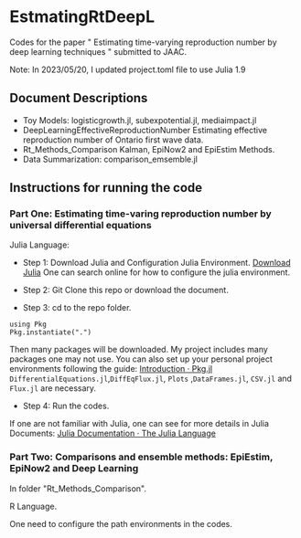 # EstmatingRtDeepL

Codes for the paper " Estimating time-varying reproduction number by deep learning techniques " submitted to JAAC.

Note: In 2023/05/20, I updated project.toml file to use Julia 1.9

## Document Descriptions

- Toy Models: logisticgrowth.jl, subexpotential.jl, mediaimpact.jl
- DeepLearningEffectiveReproductionNumber
Estimating effective reproduction number of Ontario first wave data.
- Rt_Methods_Comparison
Kalman, EpiNow2 and EpiEstim Methods.
- Data Summarization: comparison_emsemble.jl

## Instructions for running the code

### Part One: Estimating time-varing reproduction number by universal differential equations

Julia Language:

- Step 1: Download Julia and Configuration Julia Environment.
[Download Julia](https://julialang.org/downloads/)
One can search online for how to configure the julia environment.

- Step 2: Git Clone this repo or download the document.
- Step 3: cd to the repo folder.

```
using Pkg
Pkg.instantiate(".")
```

Then many packages will be downloaded. My project includes many packages one may not use. You can also set up your personal project environments following the guide:
[Introduction · Pkg.jl](https://pkgdocs.julialang.org/v1/)
`DifferentialEquations.jl`,`DiffEqFlux.jl`, `Plots` ,`DataFrames.jl`, `CSV.jl` and `Flux.jl` are necessary.

- Step 4: Run the codes.

If one are not familiar with Julia, one can see for more details in Julia Documents: [Julia Documentation · The Julia Language](https://docs.julialang.org/en/v1/)

### Part Two: Comparisons and ensemble methods: EpiEstim, EpiNow2 and Deep Learning

In folder "Rt_Methods_Comparison".

R Language.

One need to configure the path environments in the codes.
